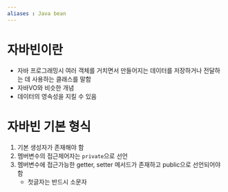 ```yaml
---
aliases : Java bean
---
```


# 자바빈이란
- 자바 프로그래밍시 여러 객체를 거치면서 만들어지는 데이터를 저장하거나 전달하는 데 사용하는 클래스를 말함 
- 자바VO와 비슷한 개념
- 데이터의 영속성을 지킬 수 있음

# 자바빈 기본 형식
1. 기본 생성자가 존재해야 함
2. 멤버변수의 접근제어자는 `private`으로 선언
3. 멤버변수에 접근가능한 getter, setter 메서드가 존재하고 public으로 선언되어야 함
	- 첫글자는 반드시 소문자